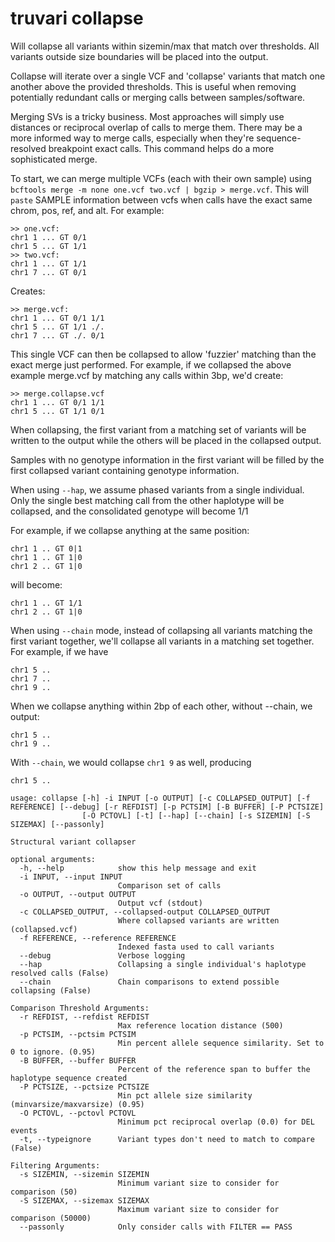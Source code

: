 # truvari collapse

Will collapse all variants within sizemin/max that match over thresholds. All variants outside size boundaries will be placed into the output.

Collapse will iterate over a single VCF and 'collapse' variants that match one another above the provided thresholds. This is useful when removing potentially redundant calls or merging calls between samples/software. 

Merging SVs is a tricky business. Most approaches will simply use distances or reciprocal overlap of calls to merge them. There may be a more informed way to merge calls, especially when they're sequence-resolved breakpoint exact calls. This command helps do a more sophisticated merge.

To start, we can merge multiple VCFs (each with their own sample) using `bcftools merge -m none one.vcf two.vcf | bgzip > merge.vcf`.
This will `paste` SAMPLE information between vcfs when calls have the exact same chrom, pos, ref, and alt.
For example:

    >> one.vcf:
    chr1 1 ... GT 0/1
    chr1 5 ... GT 1/1
    >> two.vcf:
    chr1 1 ... GT 1/1
    chr1 7 ... GT 0/1

Creates:

    >> merge.vcf:
    chr1 1 ... GT 0/1 1/1
    chr1 5 ... GT 1/1 ./.
    chr1 7 ... GT ./. 0/1    

This single VCF can then be collapsed to allow 'fuzzier' matching than the exact merge just performed.
For example, if we collapsed the above example merge.vcf by matching any calls within 3bp, we'd create:

    >> merge.collapse.vcf
    chr1 1 ... GT 0/1 1/1
    chr1 5 ... GT 1/1 0/1

When collapsing, the first variant from a matching set of variants will
be written to the output while the others will be placed in the collapsed output.

Samples with no genotype information in the first variant will be filled by the first
collapsed variant containing genotype information.                                                                                    

When using `--hap`, we assume phased variants from a single individual. Only the
single best matching call from the other haplotype will be collapsed,
and the consolidated genotype will become 1/1

For example, if we collapse anything at the same position:

    chr1 1 .. GT 0|1
    chr1 1 .. GT 1|0
    chr1 2 .. GT 1|0

will become:

    chr1 1 .. GT 1/1
    chr1 2 .. GT 1|0

When using `--chain` mode, instead of collapsing all variants matching the first variant
together, we'll collapse all variants in a matching set together.
For example, if we have

    chr1 5 ..
    chr1 7 ..
    chr1 9 ..

When we collapse anything within 2bp of each other, without --chain, we output:

    chr1 5 ..
    chr1 9 ..

With `--chain`, we would collapse `chr1 9` as well, producing

    chr1 5 ..


```
usage: collapse [-h] -i INPUT [-o OUTPUT] [-c COLLAPSED_OUTPUT] [-f REFERENCE] [--debug] [-r REFDIST] [-p PCTSIM] [-B BUFFER] [-P PCTSIZE]
                [-O PCTOVL] [-t] [--hap] [--chain] [-s SIZEMIN] [-S SIZEMAX] [--passonly]

Structural variant collapser

optional arguments:
  -h, --help            show this help message and exit
  -i INPUT, --input INPUT
                        Comparison set of calls
  -o OUTPUT, --output OUTPUT
                        Output vcf (stdout)
  -c COLLAPSED_OUTPUT, --collapsed-output COLLAPSED_OUTPUT
                        Where collapsed variants are written (collapsed.vcf)
  -f REFERENCE, --reference REFERENCE
                        Indexed fasta used to call variants
  --debug               Verbose logging
  --hap                 Collapsing a single individual's haplotype resolved calls (False)
  --chain               Chain comparisons to extend possible collapsing (False)

Comparison Threshold Arguments:
  -r REFDIST, --refdist REFDIST
                        Max reference location distance (500)
  -p PCTSIM, --pctsim PCTSIM
                        Min percent allele sequence similarity. Set to 0 to ignore. (0.95)
  -B BUFFER, --buffer BUFFER
                        Percent of the reference span to buffer the haplotype sequence created
  -P PCTSIZE, --pctsize PCTSIZE
                        Min pct allele size similarity (minvarsize/maxvarsize) (0.95)
  -O PCTOVL, --pctovl PCTOVL
                        Minimum pct reciprocal overlap (0.0) for DEL events
  -t, --typeignore      Variant types don't need to match to compare (False)

Filtering Arguments:
  -s SIZEMIN, --sizemin SIZEMIN
                        Minimum variant size to consider for comparison (50)
  -S SIZEMAX, --sizemax SIZEMAX
                        Maximum variant size to consider for comparison (50000)
  --passonly            Only consider calls with FILTER == PASS
```